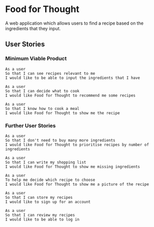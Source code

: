 # Food for Thought

A web application which allows users to find a recipe based on the ingredients that they input.

## User Stories

### Minimum Viable Product

```
As a user
So that I can see recipes relevant to me
I would like to be able to input the ingredients that I have
```

```
As a user
So that I can decide what to cook
I would like Food for Thought to recommend me some recipes
```

```
As a user
So that I know how to cook a meal
I would like Food for Thought to show me the recipe
```

### Further User Stories

```
As a user
So that I don't need to buy many more ingredients
I would like Food for Thought to prioritise recipes by number of ingredients
```

```
As a user
So that I can write my shopping list
I would like Food for Thought to show me missing ingredients
```

```
As a user
To help me decide which recipe to choose
I would like Food for Thought to show me a picture of the recipe
```

```
As a user
So that I can store my recipes
I would like to sign up for an account
```

```
As a user
So that I can review my recipes
I would like to be able to log in
```
